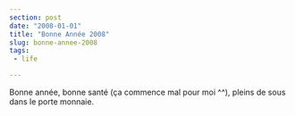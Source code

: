 ```yaml
---
section: post
date: "2008-01-01"
title: "Bonne Année 2008"
slug: bonne-annee-2008
tags:
 - life

---
```


Bonne année, bonne santé (ça commence mal pour moi ^^), pleins de sous dans le porte monnaie.

